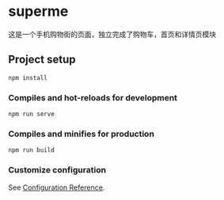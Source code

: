 # superme

这是一个手机购物街的页面，独立完成了购物车，首页和详情页模块


## Project setup
```
npm install
```

### Compiles and hot-reloads for development
```
npm run serve
```

### Compiles and minifies for production
```
npm run build
```

### Customize configuration
See [Configuration Reference](https://cli.vuejs.org/config/).
